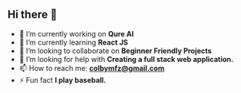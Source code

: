 ## Hi there 👋

- 🔭 I’m currently working on **Qure AI**
- 🌱 I’m currently learning **React JS**
- 👯 I’m looking to collaborate on **Beginner Friendly Projects**
- 🤔 I’m looking for help with **Creating a full stack web application.**
- 📫 How to reach me: **colbymfz@gmail.com**
- ⚡ Fun fact **I play baseball.**
